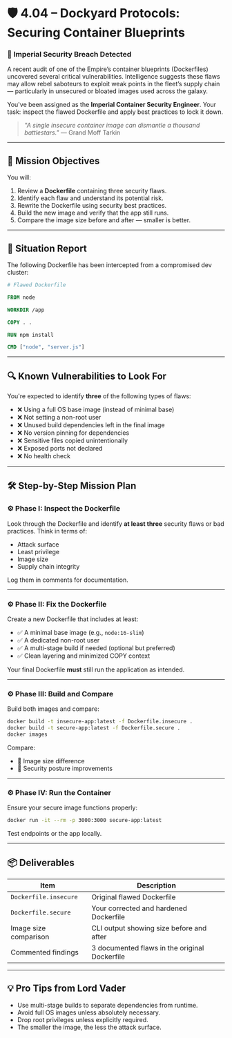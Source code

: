 # 🛡️ **4.04 – Dockyard Protocols: Securing Container Blueprints**

### 🧊 **Imperial Security Breach Detected**

A recent audit of one of the Empire’s container blueprints (Dockerfiles) uncovered several critical vulnerabilities. Intelligence suggests these flaws may allow rebel saboteurs to exploit weak points in the fleet’s supply chain — particularly in unsecured or bloated images used across the galaxy.

You've been assigned as the **Imperial Container Security Engineer**. Your task: inspect the flawed Dockerfile and apply best practices to lock it down.

> *"A single insecure container image can dismantle a thousand battlestars."* — Grand Moff Tarkin

---

## 🎯 **Mission Objectives**

You will:

1. Review a **Dockerfile** containing three security flaws.
2. Identify each flaw and understand its potential risk.
3. Rewrite the Dockerfile using security best practices.
4. Build the new image and verify that the app still runs.
5. Compare the image size before and after — smaller is better.

---

## 🧾 **Situation Report**

The following Dockerfile has been intercepted from a compromised dev cluster:

```Dockerfile
# Flawed Dockerfile

FROM node

WORKDIR /app

COPY . .

RUN npm install

CMD ["node", "server.js"]
```

---

## 🔍 **Known Vulnerabilities to Look For**

You're expected to identify **three** of the following types of flaws:

* ❌ Using a full OS base image (instead of minimal base)
* ❌ Not setting a non-root user
* ❌ Unused build dependencies left in the final image
* ❌ No version pinning for dependencies
* ❌ Sensitive files copied unintentionally
* ❌ Exposed ports not declared
* ❌ No health check

---

## 🛠️ **Step-by-Step Mission Plan**

### ⚙️ Phase I: Inspect the Dockerfile

Look through the Dockerfile and identify **at least three** security flaws or bad practices. Think in terms of:

* Attack surface
* Least privilege
* Image size
* Supply chain integrity

Log them in comments for documentation.

---

### ⚙️ Phase II: Fix the Dockerfile

Create a new Dockerfile that includes at least:

* ✅ A minimal base image (e.g., `node:16-slim`)
* ✅ A dedicated non-root user
* ✅ A multi-stage build if needed (optional but preferred)
* ✅ Clean layering and minimized COPY context

Your final Dockerfile **must** still run the application as intended.

---

### ⚙️ Phase III: Build and Compare

Build both images and compare:

```bash
docker build -t insecure-app:latest -f Dockerfile.insecure .
docker build -t secure-app:latest -f Dockerfile.secure .
docker images
```

Compare:

* 🧊 Image size difference
* 🔐 Security posture improvements

---

### ⚙️ Phase IV: Run the Container

Ensure your secure image functions properly:

```bash
docker run -it --rm -p 3000:3000 secure-app:latest
```

Test endpoints or the app locally.

---

## 📦 **Deliverables**

| Item                  | Description                                   |
| --------------------- | --------------------------------------------- |
| `Dockerfile.insecure` | Original flawed Dockerfile                    |
| `Dockerfile.secure`   | Your corrected and hardened Dockerfile        |
| Image size comparison | CLI output showing size before and after      |
| Commented findings    | 3 documented flaws in the original Dockerfile |

---

## 💡 Pro Tips from Lord Vader

* Use multi-stage builds to separate dependencies from runtime.
* Avoid full OS images unless absolutely necessary.
* Drop root privileges unless explicitly required.
* The smaller the image, the less the attack surface.
